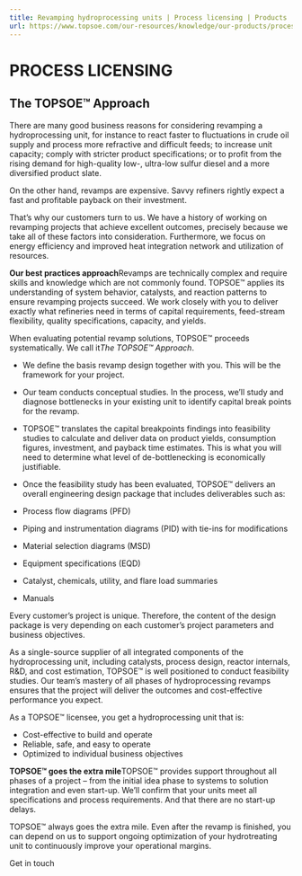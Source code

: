 ```yaml
---
title: Revamping hydroprocessing units | Process licensing | Products | Topsoe
url: https://www.topsoe.com/our-resources/knowledge/our-products/process-licensing/revamping-hydroprocessing-units#main-content
---
```


# PROCESS LICENSING

## The TOPSOE™ Approach

There are many good business reasons for considering revamping a hydroprocessing unit, for instance to react faster to fluctuations in crude oil supply and process more refractive and difficult feeds; to increase unit capacity; comply with stricter product specifications; or to profit from the rising demand for high-quality low-, ultra-low sulfur diesel and a more diversified product slate.

On the other hand, revamps are expensive. Savvy refiners rightly expect a fast and profitable payback on their investment.

That’s why our customers turn to us. We have a history of working on revamping projects that achieve excellent outcomes, precisely because we take all of these factors into consideration. Furthermore, we focus on energy efficiency and improved heat integration network and utilization of resources.

**Our best practices approach**Revamps are technically complex and require skills and knowledge which are not commonly found. TOPSOE™ applies its understanding of system behavior, catalysts, and reaction patterns to ensure revamping projects succeed. We work closely with you to deliver exactly what refineries need in terms of capital requirements, feed-stream flexibility, quality specifications, capacity, and yields.

When evaluating potential revamp solutions, TOPSOE™ proceeds systematically. We call it*The TOPSOE™ Approach*.

- We define the basis revamp design together with you. This will be the framework for your project.
- Our team conducts conceptual studies. In the process, we’ll study and diagnose bottlenecks in your existing unit to identify capital break points for the revamp.
- TOPSOE™ translates the capital breakpoints findings into feasibility studies to calculate and deliver data on product yields, consumption figures, investment, and payback time estimates. This is what you will need to determine what level of de-bottlenecking is economically justifiable.
- Once the feasibility study has been evaluated, TOPSOE™ delivers an overall engineering design package that includes deliverables such as:

- Process flow diagrams (PFD)
- Piping and instrumentation diagrams (PID) with tie-ins for modifications
- Material selection diagrams (MSD)
- Equipment specifications (EQD)
- Catalyst, chemicals, utility, and flare load summaries
- Manuals

Every customer’s project is unique. Therefore, the content of the design package is very depending on each customer’s project parameters and business objectives.

As a single-source supplier of all integrated components of the hydroprocessing unit, including catalysts, process design, reactor internals, R&D, and cost estimation, TOPSOE™ is well positioned to conduct feasibility studies. Our team’s mastery of all phases of hydroprocessing revamps ensures that the project will deliver the outcomes and cost-effective performance you expect.

As a TOPSOE™ licensee, you get a hydroprocessing unit that is:

- Cost-effective to build and operate
- Reliable, safe, and easy to operate
- Optimized to individual business objectives

**TOPSOE™ goes the extra mile**TOPSOE™ provides support throughout all phases of a project – from the initial idea phase to systems to solution integration and even start-up. We’ll confirm that your units meet all specifications and process requirements. And that there are no start-up delays.

TOPSOE™ always goes the extra mile. Even after the revamp is finished, you can depend on us to support ongoing optimization of your hydrotreating unit to continuously improve your operational margins.

Get in touch